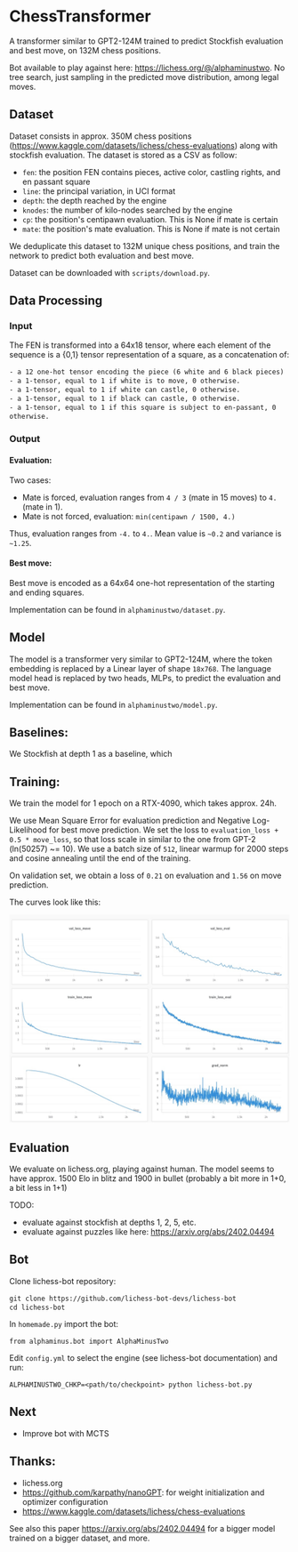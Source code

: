 # ChessTransformer

A transformer similar to GPT2-124M trained to predict Stockfish evaluation and best move, on 132M chess positions. 

Bot available to play against here: https://lichess.org/@/alphaminustwo. No tree search, just sampling in the predicted move distribution, among legal moves.

## Dataset

Dataset consists in approx. 350M chess positions (https://www.kaggle.com/datasets/lichess/chess-evaluations) along with stockfish evaluation. The dataset is stored as a CSV as follow:

- `fen`: the position FEN contains pieces, active color, castling rights, and en passant square
- `line`: the principal variation, in UCI format
- `depth`: the depth reached by the engine
- `knodes`: the number of kilo-nodes searched by the engine
- `cp`: the position's centipawn evaluation. This is None if mate is certain
- `mate`: the position's mate evaluation. This is None if mate is not certain

We deduplicate this dataset to 132M unique chess positions, and train the network to predict both evaluation and best move. 

Dataset can be downloaded with `scripts/download.py`.

## Data Processing

### Input

The FEN is transformed into a 64x18 tensor, where each element of the sequence is a {0,1} tensor representation of a square, as a concatenation of:

```
- a 12 one-hot tensor encoding the piece (6 white and 6 black pieces)
- a 1-tensor, equal to 1 if white is to move, 0 otherwise.
- a 1-tensor, equal to 1 if white can castle, 0 otherwise.
- a 1-tensor, equal to 1 if black can castle, 0 otherwise.
- a 1-tensor, equal to 1 if this square is subject to en-passant, 0 otherwise.
```

### Output

#### Evaluation:

Two cases:
- Mate is forced, evaluation ranges from `4 / 3` (mate in 15 moves) to `4.` (mate in 1).
- Mate is not forced, evaluation: `min(centipawn / 1500, 4.)`

Thus, evaluation ranges from `-4.` to `4.`. Mean value is `~0.2` and variance is `~1.25`.

#### Best move:

Best move is encoded as a 64x64 one-hot representation of the starting and ending squares.


Implementation can be found in `alphaminustwo/dataset.py`.

## Model

The model is a transformer very similar to GPT2-124M, where the token embedding is replaced by a Linear layer of shape `18x768`. The language model head is replaced by two heads, MLPs, to predict the evaluation and best move.

Implementation can be found in `alphaminustwo/model.py`.

## Baselines:

We Stockfish at depth 1 as a baseline, which 

## Training:

We train the model for 1 epoch on a RTX-4090, which takes approx. 24h.

We use Mean Square Error for evaluation prediction and Negative Log-Likelihood for best move prediction. We set the loss to `evaluation_loss + 0.5 * move_loss`, so that loss scale in similar to the one from GPT-2 (ln(50257) ~= 10). We use a batch size of `512`, linear warmup for 2000 steps and cosine annealing until the end of the training.

On validation set, we obtain a loss of `0.21` on evaluation and `1.56` on move prediction.

The curves look like this:

![alt text](wandb.png)

## Evaluation

We evaluate on lichess.org, playing against human. The model seems to have approx. 1500 Elo in blitz and 1900 in bullet (probably a bit more in 1+0, a bit less in 1+1)

TODO:
- evaluate against stockfish at depths 1, 2, 5, etc.
- evaluate against puzzles like here: https://arxiv.org/abs/2402.04494


## Bot

Clone lichess-bot repository:
```
git clone https://github.com/lichess-bot-devs/lichess-bot
cd lichess-bot
```

In `homemade.py` import the bot:
```
from alphaminus.bot import AlphaMinusTwo
```

Edit `config.yml` to select the engine (see lichess-bot documentation) and run:
```
ALPHAMINUSTWO_CHKP=<path/to/checkpoint> python lichess-bot.py
```

## Next

- Improve bot with MCTS

## Thanks:
- lichess.org
- https://github.com/karpathy/nanoGPT: for weight initialization and optimizer configuration
- https://www.kaggle.com/datasets/lichess/chess-evaluations

See also this paper https://arxiv.org/abs/2402.04494 for a bigger model trained on a bigger dataset, and more.
